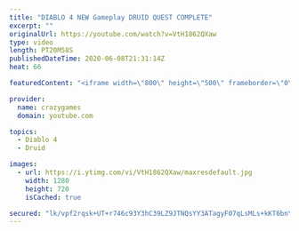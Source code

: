 ```yaml
---
title: "DIABLO 4 NEW Gameplay DRUID QUEST COMPLETE"
excerpt: ""
originalUrl: https://youtube.com/watch?v=VtH1862QXaw
type: video
length: PT20M58S
publishedDateTime: 2020-06-08T21:31:14Z
heat: 66

featuredContent: "<iframe width=\"800\" height=\"500\" frameborder=\"0\" src=\"https://www.youtube.com/embed/VtH1862QXaw\" allow=\"accelerometer; autoplay; encrypted-media; gyroscope; picture-in-picture\" allowfullscreen></iframe>"

provider:
  name: crazygames
  domain: youtube.com

topics:
  - Diablo 4
  - Druid

images:
  - url: https://i.ytimg.com/vi/VtH1862QXaw/maxresdefault.jpg
    width: 1280
    height: 720
    isCached: true

secured: "lk/vpf2rqsk+UT+r746c93Y3hC39LZ9JTNQsYY3ATagyF07qLsMLs+kKT6bnY3lKRQlPFXKh5JmFYqPyP/KO3p9WiBUdDRNFOEP4S1J3i1F5wWWNReB1nFXPe10SJVECG7M0yxq9+uk/Trg6HZW6OC/UQ99XY4pqPttxRR5+4CMPG8RrDwmS5xf25IS9hKoPfO0BiPtgRP+6RjfVTF8SoHoSqXlaxubxRP2o6gluYMhkkqQn+GFi+hbg454RcAFQyhm/aIxgTAQRuVZ0MDhiVO8UElyfkcl2rx8UcpwpgkaaKVae8jAhiZigcoNwDGiAuik1f2rMad8wDj7RR4o1NXG3Y8IB2p4/YgnPtH+Uh2LGHs9fAqkb8ZLON1gYKzGrHqCjL9jJY1SEaLiw3eqzvMBxxm7ShroXIctmEiDwzmw=;QcFzF+EpdnmWlA225cbnGA=="
---
```


